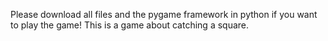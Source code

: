 Please download all files and the pygame framework in python if you want to play the game!
This is a game about catching a square.
